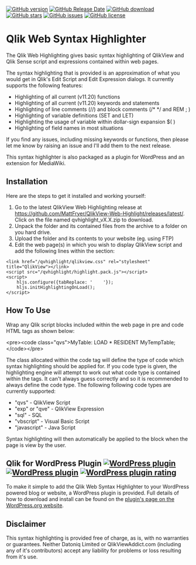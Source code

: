 [![GitHub version](https://img.shields.io/github/release/MattFryer/QlikView-Web-Highlight.svg)](https://github.com/MattFryer/QlikView-Web-Highlight/releases/latest)
[![GitHub Release Date](https://img.shields.io/github/release-date/MattFryer/QlikView-Web-Highlight.svg)](https://github.com/MattFryer/QlikView-Web-Highlight/releases/latest)
[![GitHub download](https://img.shields.io/github/downloads/MattFryer/QlikView-Web-Highlight/total.svg)](https://github.com/MattFryer/QlikView-Web-Highlight/releases/latest)
[![GitHub stars](https://img.shields.io/github/stars/MattFryer/QlikView-Web-Highlight.svg)](https://github.com/MattFryer/QlikView-Web-Highlight/stargazers)
[![GitHub issues](https://img.shields.io/github/issues/MattFryer/QlikView-Web-Highlight.svg)](https://github.com/MattFryer/QlikView-Web-Highlight/issues)
[![GitHub license](https://img.shields.io/github/license/MattFryer/QlikView-Web-Highlight.svg)](https://github.com/MattFryer/QlikView-Web-Highlight/blob/master/LICENSE)

# Qlik Web Syntax Highlighter

The Qlik Web Highlighting gives basic syntax highlighting of QlikView and Qlik Sense script and expressions contained within web pages.

The syntax highlighting that is provided is an approximation of what you would get in Qlik's Edit Script and Edit Expression dialogs. It currently supports the following features:

  * Highlighting of all current (v11.20) functions
  * Highlighting of all current (v11.20) keywords and statements
  * Highlighting of line comments (//) and block comments (/* */ and REM ; )
  * Highlighting of variable definitions (SET and LET)
  * Highlighting the usage of variable within dollar-sign expansion $( )
  * Highlighting of field names in most situations

If you find any issues, including missing keywords or functions, then please let me know by raising an issue and I'll add them to the next release.

This syntax highlighter is also packaged as a plugin for  WordPress and an extension for MediaWiki.

## Installation

Here are the steps to get it installed and working yourself:

  1. Go to the latest QlikView Web Highlighting release at https://github.com/MattFryer/QlikView-Web-Highlight/releases/latest/. Click on the file named qvhighlight_vX.X.zip to download.
  2. Unpack the folder and its contained files from the archive to a folder on you hard drive. 
  3. Upload the folder and its contents to your website (eg. using FTP)
  4. Edit the web page(s) in which you wish to display QlikView script and add the following lines within the <head> section:

```
<link href="/qvhighlight/qlikview.css" rel="stylesheet" title="QlikView"></link>
<script src="/qvhighlight/highlight.pack.js"></script>
<script>
    hljs.configure({tabReplace: '    '});
    hljs.initHighlightingOnLoad();
</script>
```

## How To Use

Wrap any Qlik script blocks included within the web page in pre and code HTML tags as shown below:

&lt;pre&gt;&lt;code class="qvs"&gt;MyTable: LOAD * RESIDENT MyTempTable;&lt;/code&gt;&lt;/pre&gt;

The class allocated within the code tag will define the type of code which syntax highlighting should be applied for. If you code type is given, the highlighting engine will attempt to work out what code type is contained within the tags. It can't always guess correctly and so it is recommended to always define the code type. The following following code types are currently supported:

* "qvs" - QlikView Script
*  "exp" or "qve" - QlikView Expression
*  "sql" - SQL
*  "vbscript" - Visual Basic Script
*  "javascript" - Java Script

Syntax highlighting will then automatically be applied to the block when the page is view by the user.

## Qlik for WordPress Plugin [![WordPress plugin](https://img.shields.io/wordpress/plugin/v/qlikview-syntax-highlighter.svg)](https://wordpress.org/plugins/qlikview-syntax-highlighter/) [![WordPress plugin](https://img.shields.io/wordpress/plugin/dt/qlikview-syntax-highlighter.svg)](https://wordpress.org/plugins/qlikview-syntax-highlighter/) [![WordPress plugin rating](https://img.shields.io/wordpress/plugin/r/qlikview-syntax-highlighter.svg)](https://wordpress.org/plugins/qlikview-syntax-highlighter/)

To make it simple to add the Qlik Web Syntax Highlighter to your WordPress powered blog or website, a WordPress plugin is provided. Full details of how to download and install can be found on the [plugin's page on the WordPress.org website](https://wordpress.org/plugins/qlikview-syntax-highlighter/).

## Disclaimer

This syntax highlighting is provided free of charge, as is, with no warranties or guarantees. Neither Datoniq Limited or QlikViewAddict.com (including any of it's contributors) accept any liability for problems or loss resulting from it's use. 
